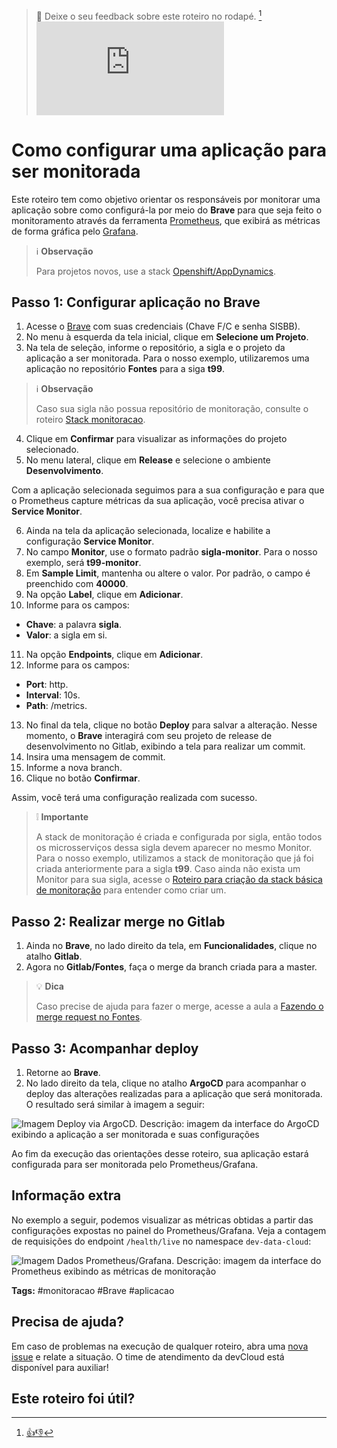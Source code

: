 > :speech_balloon: Deixe o seu feedback sobre este roteiro no rodapé. [^1] 
![](https://eni.bb.com.br/eni1/matomo.php?idsite=469&amp;rec=1&amp;url=https://fontes.intranet.bb.com.br/dev/publico/roteiros/-/blob/master/monitoracao/Como_configurar_aplicacao_para_ser_monitorada.md&amp;action_name=monitoracao/Como_configurar_aplicacao_para_ser_monitorada)

# Como configurar uma aplicação para ser monitorada

Este roteiro tem como objetivo orientar os responsáveis por monitorar uma aplicação sobre como configurá-la por meio do **Brave** para que seja feito o monitoramento através da ferramenta [Prometheus](https://prometheus.io/), que exibirá as métricas de forma gráfica pelo [Grafana](https://prometheus.io/).

> :information_source: **Observação** 
> 
> Para projetos novos, use a stack [Openshift/AppDynamics](https://onboardingarq3.labbs.com.br/mod/page/view.php?id=106). 

## Passo 1: Configurar aplicação no Brave

1. Acesse o [Brave](https://brave.dev.intranet.bb.com.br/) com suas credenciais (Chave F/C e senha SISBB).
2. No menu à esquerda da tela inicial, clique em **Selecione um Projeto**.
3. Na tela de seleção, informe o repositório, a sigla e o projeto da aplicação a ser monitorada. Para o nosso exemplo, utilizaremos uma aplicação no repositório **Fontes** para a siga **t99**.
> :information_source: **Observação** 
> 
> Caso sua sigla não possua repositório de monitoração, consulte o roteiro [Stack monitoracao](https://fontes.intranet.bb.com.br/psc/publico/atendimento/-/wikis/Roteiros/MysteryMachine/stack-monitoracao.md).
4. Clique em **Confirmar** para visualizar as informações do projeto selecionado.
5. No menu lateral, clique em **Release** e selecione o ambiente **Desenvolvimento**.

Com a aplicação selecionada seguimos para a sua configuração e para que o Prometheus capture métricas da sua aplicação, você precisa ativar o **Service Monitor**.

6. Ainda na tela da aplicação selecionada, localize e habilite a configuração **Service Monitor**.
7. No campo **Monitor**, use o formato padrão **sigla-monitor**. Para o nosso exemplo, será **t99-monitor**.
8. Em **Sample Limit**, mantenha ou altere o valor. Por padrão, o campo é preenchido com **40000**.
9. Na opção **Label**, clique em **Adicionar**.
10. Informe para os campos:
- **Chave**: a palavra **sigla**.
- **Valor**: a sigla em si. 
11. Na opção **Endpoints**, clique em **Adicionar**.
12. Informe para os campos:
- **Port**: http.
- **Interval**: 10s.
- **Path**: /metrics.

13. No final da tela, clique no botão **Deploy** para salvar a alteração. 
Nesse momento, o **Brave** interagirá com seu projeto de release de desenvolvimento no Gitlab, exibindo a tela para realizar um commit.
14. Insira uma mensagem de commit.
15. Informe a nova branch.
16. Clique no botão **Confirmar**.

Assim, você terá uma configuração realizada com sucesso.

> :grey_exclamation: **Importante** 
> 
>A stack de monitoração é criada e configurada por sigla, então todos os microsserviços dessa sigla devem aparecer no mesmo Monitor. Para o nosso exemplo, utilizamos a stack de monitoração que já foi criada anteriormente para a sigla **t99**.
> Caso ainda não exista um Monitor para sua sigla, acesse o [Roteiro para criação da stack básica de monitoração](https://fontes.intranet.bb.com.br/sgs/publico/roteiros/-/blob/master/Roteiro%20Cria%C3%A7%C3%A3o%20Stack%20B%C3%A1sica.md) para entender como criar um.

## Passo 2: Realizar merge no Gitlab

1. Ainda no **Brave**, no lado direito da tela, em **Funcionalidades**, clique no atalho **Gitlab**.
2. Agora no **Gitlab/Fontes**, faça o merge da branch criada para a master.

> :bulb: **Dica** 
> 
> Caso precise de ajuda para fazer o merge, acesse a aula a [Fazendo o merge request no Fontes](https://onboardingarq3.labbs.com.br/mod/page/view.php?id=99).

## Passo 3: Acompanhar deploy
1. Retorne ao **Brave**.
2. No lado direito da tela, clique no atalho **ArgoCD** para acompanhar o deploy das alterações realizadas para a aplicação que será monitorada. O resultado será similar à imagem a seguir: 

![Imagem Deploy via ArgoCD. Descrição: imagem da interface do ArgoCD exibindo a aplicação a ser monitorada e suas configurações](monitoracao/referencias/imagens/deploy_ArgoCD.png)

Ao fim da execução das orientações desse roteiro, sua aplicação estará configurada para ser monitorada pelo Prometheus/Grafana.  

## Informação extra

No exemplo a seguir, podemos visualizar as métricas obtidas a partir das configurações expostas no painel do Prometheus/Grafana. Veja a contagem de requisições do endpoint `/health/live` no namespace `dev-data-cloud`:

![Imagem Dados Prometheus/Grafana. Descrição: imagem da interface do Prometheus exibindo as métricas de monitoração](monitoracao/referencias/imagens/metricas_Prometheus.png)


**Tags:** #monitoracao #Brave #aplicacao

## Precisa de ajuda?
Em caso de problemas na execução de qualquer roteiro, abra uma [nova issue](https://fontes.intranet.bb.com.br/dev/publico/atendimento/-/issues) e relate a situação. O time de atendimento da devCloud está disponível para auxiliar!  

## Este roteiro foi útil?
[^1]: [👍👎](http://feedback.dev.intranet.bb.com.br/?origem=roteiros&url_origem=fontes.intranet.bb.com.br/dev/publico/roteiros/-/blob/master/monitoracao/Como_configurar_aplicacao_para_ser_monitorada.md&internalidade=monitoracao/Como_configurar_aplicacao_para_ser_monitorada)
